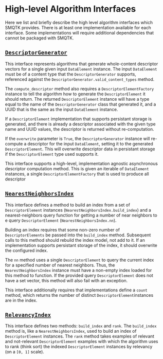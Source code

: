 # High-level Algorithm Interfaces
Here we list and briefly describe the high level algorithm interfaces which SMQTK provides.
There is at least one implementation available for each interface.
Some implementations will require additional dependencies that cannot be packaged with SMQTK.


## [``DescriptorGenerator``](python/smqtk/algorithms/descriptor_generator/__init__.py)
This interface represents algorithms that generate whole-content descriptor vectors for a single given input ``DataElement`` instance.
The input ``DataElement`` must be of a content type that the ``DescriptorGenerator`` supports, referenced against the ``DescriptorGenerator.valid_content_types`` method.

The ``compute_descriptor`` method also requires a ``DescriptorElementFactory`` instance to tell the algorithm how to generate the ``DescriptorElement`` it should return.
The returned ``DescriptorElement`` instance will have a type equal to the name of the ``DescriptorGenerator`` class that generated it, and a UUID that is the same as the input ``DataElement`` instance.

If a ``DescriptorElement`` implementation that supports persistant storage is generated, and there is already a descriptor associated with the given type name and UUID values, the descriptor is returned without re-computation.

If the ``overwrite`` parameter is ``True``, the ``DescriptorGenerator`` instance will re-compute a descriptor for the input ``DataElement``, setting it to the generated ``DescriptorElement``. This will overwrite descriptor data in persistant storage if the ``DescriptorElement`` type used supports it.

This interface supports a high-level, implementation agnostic asynchronous descriptor computation method.
This is given an iterable of ``DataElement`` instances, a single ``DescriptorElementFactory`` that is used to produce all descriptor


## [``NearestNeighborsIndex``](python/smqtk/algorithms/nn_index/__init__.py)
This interface defines a method to build an index from a set of ``DescriptorElement`` instances (``NearestNeighborsIndex.build_index``) and a nearest-neighbors query function for getting a number of near neighbors to e query ``DescriptorElement`` (``NearestNeighborsIndex.nn``).

Building an index requires that some non-zero number of ``DescriptorElements`` be passed into the ``build_index`` method. Subsequent calls to this method should rebuild the index model, not add to it.
If an implementation supports persistant storage of the index, it should overwrite the configured index.

The ``nn`` method uses a single ``DescriptorElement`` to query the current index for a specified number of nearest neighbors.
Thus, the ``NearestNeighborsIndex`` instance must have a non-empty index loaded for this method to function.
If the provided query ``DescriptorElement`` does not have a set vector, this method will also fail with an exception.

This interface additionally requires that implementations define a ``count`` method, which returns the number of distinct ``DescriptorElement``instances are in the index.


## [``RelevancyIndex``](python/smqtk/algorithms/relevancy_index/__init__.py)
This interface defines two methods: ``build_index`` and ``rank``.
The ``build_index`` method is, like a ``NearestNeighborsIndex``, used to build an index of ``DescriptorElement`` instances.
The ``rank`` method takes examples of relevant and not-relevant ``DescriptorElement`` examples with which the algorithm uses to rank (think sort) the indexed ``DescriptorElement`` instances by relevancy (on a ``[0, 1]`` scale).
